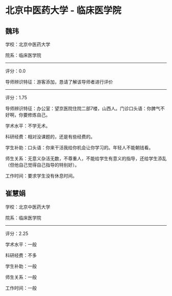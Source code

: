 # 北京中医药大学 - 临床医学院

## 魏玮

学校：北京中医药大学

院系：临床医学院

* * *

评分：0.0

导师辨识特征：游客添加，恳请了解该导师者进行评价

* * *

评分：1.75

导师辨识特征：办公室：望京医院住院二部7楼，山西人。门诊口头语：你脾气不好啊，你要修炼自己。

学术水平：不学无术。

科研经费：相对没课题的，还是有些经费的。

学生补助：口头语：你来干活我给你机会让你学习的。年轻人不能朝钱看。

师生关系：无意义杂活无数，不尊重人，不能给学生有意义的指导，还给学生添乱（但他自己觉得自己指导的特别好）。

工作时间：要求学生没有休息时间。

## 崔慧娟

学校：北京中医药大学

院系：临床医学院

* * *

评分：2.25

学术水平：一般

科研经费：不多

学生补助：一般

师生关系：一般

工作时间：一般